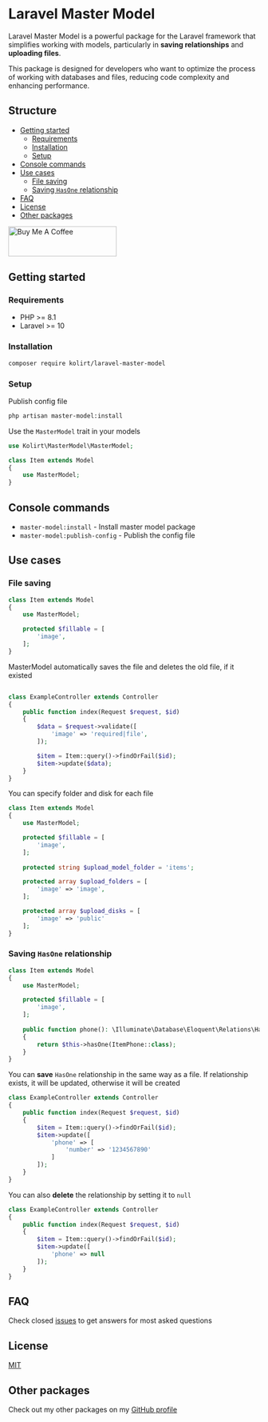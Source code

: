 # Laravel Master Model

Laravel Master Model is a powerful package for the Laravel framework that simplifies working with models, particularly
in **saving relationships** and **uploading files**.

This package is designed for developers who want to optimize the process of working with databases and files, reducing
code complexity and enhancing performance.

## Structure

- [Getting started](#getting-started)
  - [Requirements](#requirements)
  - [Installation](#installation)
  - [Setup](#setup)
- [Console commands](#console-commands)
- [Use cases](#use-cases)
  - [File saving](#file-saving)
  - [Saving `HasOne` relationship](#saving-hasone-relationship)
- [FAQ](#faq)
- [License](#license)
- [Other packages](#other-packages)

<a href="https://www.buymeacoffee.com/kolirt" target="_blank">
  <img src="https://cdn.buymeacoffee.com/buttons/v2/arial-yellow.png" alt="Buy Me A Coffee" style="height: 60px !important;width: 217px !important;" >
</a>

## Getting started

### Requirements

- PHP >= 8.1
- Laravel >= 10

### Installation

```bash
composer require kolirt/laravel-master-model
```

### Setup

Publish config file

```bash
php artisan master-model:install
```

Use the `MasterModel` trait in your models

```php
use Kolirt\MasterModel\MasterModel;

class Item extends Model
{
    use MasterModel;
}
```

## Console commands

- `master-model:install` - Install master model package
- `master-model:publish-config` - Publish the config file

## Use cases

### File saving

```php
class Item extends Model
{
    use MasterModel;

    protected $fillable = [
        'image',
    ];
}
```

MasterModel automatically saves the file and deletes the old file, if it existed

```php

class ExampleController extends Controller
{
    public function index(Request $request, $id)
    {
        $data = $request->validate([
            'image' => 'required|file',
        ]);

        $item = Item::query()->findOrFail($id);
        $item->update($data);
    }
}
```

You can specify folder and disk for each file

```php
class Item extends Model
{
    use MasterModel;

    protected $fillable = [
        'image',
    ];
    
    protected string $upload_model_folder = 'items';

    protected array $upload_folders = [
        'image' => 'image',
    ];

    protected array $upload_disks = [
        'image' => 'public'
    ];
}
```


### Saving `HasOne` relationship

```php
class Item extends Model
{
    use MasterModel;

    protected $fillable = [
        'image',
    ];
    
    public function phone(): \Illuminate\Database\Eloquent\Relations\HasOne
    {
        return $this->hasOne(ItemPhone::class);
    }
}
```
You can **save** `HasOne` relationship in the same way as a file. If relationship exists, it will be updated, otherwise it will be created

```php
class ExampleController extends Controller
{
    public function index(Request $request, $id)
    {
        $item = Item::query()->findOrFail($id);
        $item->update([
            'phone' => [
                'number' => '1234567890'
            ]
        ]);
    }
}
```

You can also **delete** the relationship by setting it to `null`

```php
class ExampleController extends Controller
{
    public function index(Request $request, $id)
    {
        $item = Item::query()->findOrFail($id);
        $item->update([
            'phone' => null
        ]);
    }
}
```


## FAQ

Check closed [issues](https://github.com/kolirt/laravel-master-model/issues) to get answers for most asked questions

## License

[MIT](LICENSE.txt)

## Other packages

Check out my other packages on my [GitHub profile](https://github.com/kolirt)
